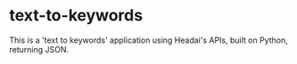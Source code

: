 # text-to-keywords
This is a 'text to keywords' application using Headai's APIs, built on Python, returning JSON.
